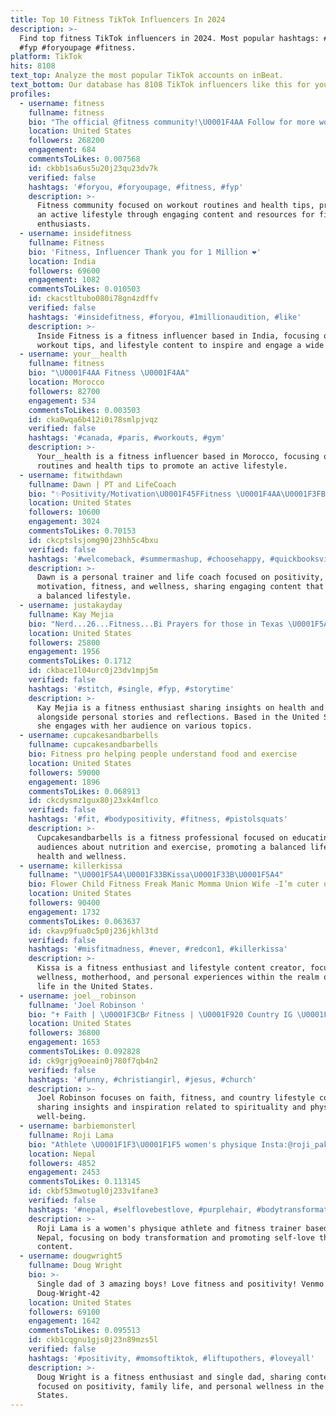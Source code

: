 ```yaml
---
title: Top 10 Fitness TikTok Influencers In 2024
description: >-
  Find top fitness TikTok influencers in 2024. Most popular hashtags: #foryou
  #fyp #foryoupage #fitness.
platform: TikTok
hits: 8108
text_top: Analyze the most popular TikTok accounts on inBeat.
text_bottom: Our database has 8108 TikTok influencers like this for you to connect with.
profiles:
  - username: fitness
    fullname: fitness
    bio: "The official @fitness community!\U0001F4AA Follow for more workouts!\U0001F3CB️‍♂️ by @Squats"
    location: United States
    followers: 268200
    engagement: 684
    commentsToLikes: 0.007568
    id: ckbb1sa6us5u20j23qu23dv7k
    verified: false
    hashtags: '#foryou, #foryoupage, #fitness, #fyp'
    description: >-
      Fitness community focused on workout routines and health tips, promoting
      an active lifestyle through engaging content and resources for fitness
      enthusiasts.
  - username: insidefitness
    fullname: Fitness
    bio: 'Fitness, Influencer Thank you for 1 Million ❤️'
    location: India
    followers: 69600
    engagement: 1082
    commentsToLikes: 0.010503
    id: ckacstltubo080i78gn4zdffv
    verified: false
    hashtags: '#insidefitness, #foryou, #1millionaudition, #like'
    description: >-
      Inside Fitness is a fitness influencer based in India, focusing on health,
      workout tips, and lifestyle content to inspire and engage a wide audience.
  - username: your__health
    fullname: fitness
    bio: "\U0001F4AA Fitness \U0001F4AA"
    location: Morocco
    followers: 82700
    engagement: 534
    commentsToLikes: 0.003503
    id: cka0wqa6b412i0i78smlpjvqz
    verified: false
    hashtags: '#canada, #paris, #workouts, #gym'
    description: >-
      Your__health is a fitness influencer based in Morocco, focusing on workout
      routines and health tips to promote an active lifestyle.
  - username: fitwithdawn
    fullname: Dawn | PT and LifeCoach
    bio: "✨Positivity/Motivation\U0001F45FFitness \U0001F4AA\U0001F3FBWellness \U0001F92AFun #mylifeonTikTok #beretlady"
    location: United States
    followers: 10600
    engagement: 3024
    commentsToLikes: 0.70153
    id: ckcptslsjomg90j23hh5c4bxu
    verified: false
    hashtags: '#welcomeback, #summermashup, #choosehappy, #quickbooksvictorypose'
    description: >-
      Dawn is a personal trainer and life coach focused on positivity,
      motivation, fitness, and wellness, sharing engaging content that promotes
      a balanced lifestyle.
  - username: justakayday
    fullname: Kay Mejia
    bio: "Nerd...26...Fitness...Bi Prayers for those in Texas \U0001F5A4"
    location: United States
    followers: 25800
    engagement: 1956
    commentsToLikes: 0.1712
    id: ckbace1l04urc0j23dv1mpj5m
    verified: false
    hashtags: '#stitch, #single, #fyp, #storytime'
    description: >-
      Kay Mejia is a fitness enthusiast sharing insights on health and wellness,
      alongside personal stories and reflections. Based in the United States,
      she engages with her audience on various topics.
  - username: cupcakesandbarbells
    fullname: cupcakesandbarbells
    bio: Fitness pro helping people understand food and exercise
    location: United States
    followers: 59000
    engagement: 1896
    commentsToLikes: 0.068913
    id: ckcdysmz1gux80j23xk4mflco
    verified: false
    hashtags: '#fit, #bodypositivity, #fitness, #pistolsquats'
    description: >-
      Cupcakesandbarbells is a fitness professional focused on educating
      audiences about nutrition and exercise, promoting a balanced lifestyle for
      health and wellness.
  - username: killerkissa
    fullname: "\U0001F5A4\U0001F33BKissa\U0001F33B\U0001F5A4"
    bio: Flower Child Fitness Freak Manic Momma Union Wife -I’m cuter online-
    location: United States
    followers: 90400
    engagement: 1732
    commentsToLikes: 0.063637
    id: ckavp9fua0c5p0j236jkhl3td
    verified: false
    hashtags: '#misfitmadness, #never, #redcon1, #killerkissa'
    description: >-
      Kissa is a fitness enthusiast and lifestyle content creator, focusing on
      wellness, motherhood, and personal experiences within the realm of family
      life in the United States.
  - username: joel__robinson
    fullname: 'Joel Robinson '
    bio: "✝️ Faith | \U0001F3CB️‍♂️ Fitness | \U0001F920 Country IG \U0001F449 joel_robinson_l"
    location: United States
    followers: 36800
    engagement: 1653
    commentsToLikes: 0.092828
    id: ck9grjg9oeain0j780f7qb4n2
    verified: false
    hashtags: '#funny, #christiangirl, #jesus, #church'
    description: >-
      Joel Robinson focuses on faith, fitness, and country lifestyle content,
      sharing insights and inspiration related to spirituality and physical
      well-being.
  - username: barbiemonsterl
    fullname: Roji Lama
    bio: "Athlete \U0001F1F3\U0001F1F5 women's physique Insta:@roji_pakhrin_fitness Trainer"
    location: Nepal
    followers: 4852
    engagement: 2453
    commentsToLikes: 0.113145
    id: ckbf53mwotugl0j233v1fane3
    verified: false
    hashtags: '#nepal, #selflovebestlove, #purplehair, #bodytransformation'
    description: >-
      Roji Lama is a women's physique athlete and fitness trainer based in
      Nepal, focusing on body transformation and promoting self-love through her
      content.
  - username: dougwright5
    fullname: Doug Wright
    bio: >-
      Single dad of 3 amazing boys! Love fitness and positivity! Venmo
      Doug-Wright-42
    location: United States
    followers: 69100
    engagement: 1642
    commentsToLikes: 0.095513
    id: ckb1cqgnu1gjs0j23n89mzs5l
    verified: false
    hashtags: '#positivity, #momsoftiktok, #liftupothers, #loveyall'
    description: >-
      Doug Wright is a fitness enthusiast and single dad, sharing content
      focused on positivity, family life, and personal wellness in the United
      States.
---
```


